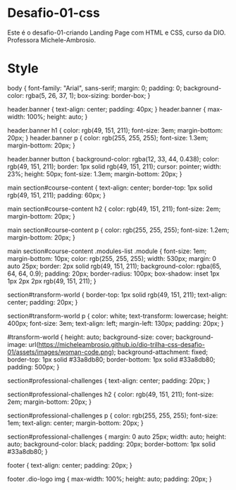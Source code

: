 # Desafio-01-css 
Este é o desafio-01-criando Landing Page com HTML e CSS, curso da DIO. Professora Michele-Ambrosio.
# Style
body {
  font-family: "Arial", sans-serif;
  margin: 0;
  padding: 0;
  background-color: rgba(5, 26, 37, 1);
  box-sizing: border-box;
}

header.banner {
  text-align: center;
  padding: 40px;
}
header.banner {
  max-width: 100%;
  height: auto;
}

header.banner h1 {
  color: rgb(49, 151, 211);
  font-size: 3em;
  margin-bottom: 20px;
}
header.banner p {
  color: rgb(255, 255, 255);
  font-size: 1.3em;
  margin-bottom: 20px;
}

header.banner button {
  background-color: rgba(12, 33, 44, 0.438);
  color: rgb(49, 151, 211);
  border: 1px solid rgb(49, 151, 211);
  cursor: pointer;
  width: 23%;
  height: 50px;
  font-size: 1.3em;
  margin-bottom: 20px;
}

main section#course-content {
  text-align: center;
  border-top: 1px solid rgb(49, 151, 211);
  padding: 60px;
}

main section#course-content h2 {
  color: rgb(49, 151, 211);
  font-size: 2em;
  margin-bottom: 20px;
}

main section#course-content p {
  color: rgb(255, 255, 255);
  font-size: 1.2em;
  margin-bottom: 20px;
}

main section#course-content .modules-list .module {
  font-size: 1em;
  margin-bottom: 10px;
  color: rgb(255, 255, 255);
  width: 530px;
  margin: 0 auto 25px;
  border: 2px solid rgb(49, 151, 211);
  background-color: rgba(65, 64, 64, 0.9);
  padding: 20px;
  border-radius: 100px;
  box-shadow: inset 1px 1px 2px 2px rgb(49, 151, 211);
}

section#transform-world {
  border-top: 1px solid rgb(49, 151, 211);
  text-align: center;
  padding: 20px;
}

section#transform-world p {
  color: white;
  text-transform: lowercase;
  height: 400px;
  font-size: 3em;
  text-align: left;
  margin-left: 130px;
  padding: 20px;
}

#transform-world {
  height: auto;
  background-size: cover;
  background-image: url(https://micheleambrosio.github.io/dio-trilha-css-desafio-01/assets/images/woman-code.png);
  background-attachment: fixed;
  border-top: 1px solid #33a8db80;
  border-bottom: 1px solid #33a8db80;
  padding: 500px;
}

section#professional-challenges {
  text-align: center;
  padding: 20px;
}

section#professional-challenges h2 {
  color: rgb(49, 151, 211);
  font-size: 2em;
  margin-bottom: 20px;
}

section#professional-challenges p {
  color: rgb(255, 255, 255);
  font-size: 1em;
  text-align: center;
  margin-bottom: 20px;
}

section#professional-challenges {
  margin: 0 auto 25px;
  width: auto;
  height: auto;
  background-color: black;
  padding: 20px;
  border-bottom: 1px solid #33a8db80;
}

footer {
  text-align: center;
  padding: 20px;
}

footer .dio-logo img {
  max-width: 100%;
  height: auto;
  padding: 20px;
}
